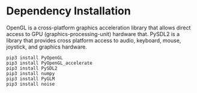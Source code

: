 # Dependency Installation
OpenGL is a cross-platform graphics acceleration library that allows direct access
to GPU (graphics-processing-unit) hardware that. PySDL2 is a library that provides
cross platform access to audio, keyboard, mouse, joystick, and graphics hardware.
```
pip3 install PyOpenGL
pip3 install PyOpenGL_accelerate
pip3 install PySDL2
pip3 install numpy
pip3 install PyGLM
pip3 install noise
```
